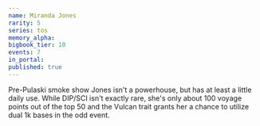 ```yaml
---
name: Miranda Jones
rarity: 5
series: tos
memory_alpha:
bigbook_tier: 10
events: 7
in_portal:
published: true
---
```


Pre-Pulaski smoke show Jones isn't a powerhouse, but has at least a little daily use. While DIP/SCI isn't exactly rare, she's only about 100 voyage points out of the top 50 and the Vulcan trait grants her a chance to utilize dual 1k bases in the odd event.

